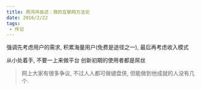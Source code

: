 ```yaml
---
title: 周鸿祎自述：我的互联网方法论 
date: 2016/2/22
tags:
 - 传记
---
```



强调先考虑用户的需求, 积累海量用户(免费是途径之一), 最后再考虑收入模式

从小处着手, 不要一上来做平台
创新初期的使用者都是屌丝


> 网上大家有很多争议, 不过人人都可做键盘侠, 但能做到他成就的人没有几个. 